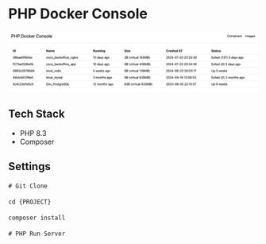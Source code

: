 # PHP Docker Console

![Screenshot](./image/screenshot.png)


## Tech Stack

- PHP 8.3
- Composer

## Settings

```shell
# Git Clone

cd {PROJECT}

composer install

# PHP Run Server
```